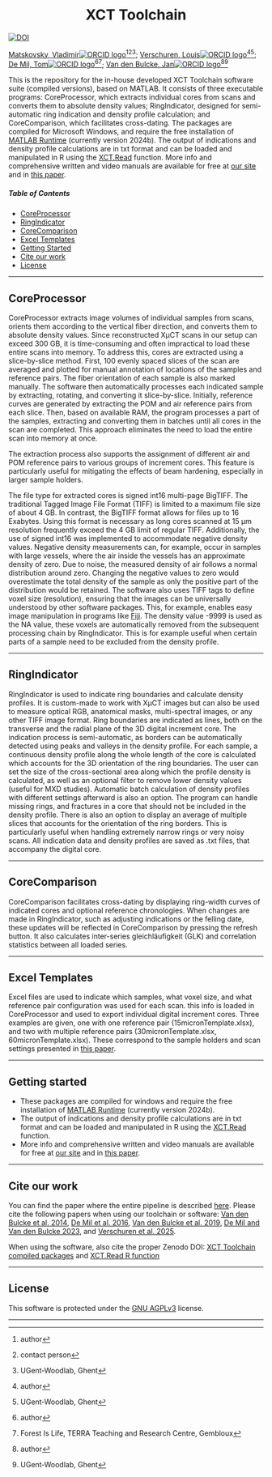 <p align="center">
    <h1 align="center">XCT Toolchain</h1>
</p>



[![DOI](https://zenodo.org/badge/DOI/10.5281/zenodo.14677732.svg)](https://doi.org/10.5281/zenodo.14677732)

[Matskovsky, Vladimir![ORCID logo](https://info.orcid.org/wp-content/uploads/2019/11/orcid_16x16.png)](https://orcid.org/0000-0002-3771-239X)[^aut][^cre][^UG-WL];
[Verschuren, Louis![ORCID logo](https://info.orcid.org/wp-content/uploads/2019/11/orcid_16x16.png)](https://orcid.org/0000-0002-3102-4588)[^aut][^UG-WL];
[De Mil, Tom![ORCID logo](https://info.orcid.org/wp-content/uploads/2019/11/orcid_16x16.png)](https://orcid.org/0000-0001-6207-9613)[^aut][^TERRA];
[Van den Bulcke, Jan![ORCID logo](https://info.orcid.org/wp-content/uploads/2019/11/orcid_16x16.png)](https://orcid.org/0000-0003-2939-5408)[^aut][^UG-WL]

[^aut]: author
[^cre]: contact person
[^UG-WL]: UGent‐Woodlab, Ghent
[^TERRA]: Forest Is Life, TERRA Teaching and Research Centre, Gembloux

This is the repository for the in-house developed XCT Toolchain software suite (compiled versions), based on MATLAB. It consists of three executable programs: CoreProcessor, which extracts individual cores from scans and converts them to absolute density values; RingIndicator, designed for semi-automatic ring indication and density profile calculation; and CoreComparison, which facilitates cross-dating. The packages are compiled for Microsoft Windows, and require the free installation of [MATLAB Runtime](https://mathworks.com/products/compiler/matlab-runtime.html) (currently version 2024b). The output of indications and density profile calculations are in txt format and can be loaded and manipulated in R using the [XCT.Read](https://github.com/UGent-Woodlab/XCT.read-R-function/) function. More info and comprehensive written and video manuals are available for free at [our site](https://dendrochronomics.ugent.be) and in [this paper](todo).

#####  Table of Contents

- [ CoreProcessor](#corecrocessor)
- [ RingIndicator](#ringindicator)
- [ CoreComparison](#corecomparison)
- [ Excel Templates](#exceltemplates)
- [ Getting Started](#getting-started)
- [ Cite our work](#cite-our-work)
- [ License](#license)

---

## CoreProcessor
CoreProcessor extracts image volumes of individual samples from scans, orients them according to the vertical fiber direction, and converts them to absolute density values. Since reconstructed XµCT scans in our setup can exceed 300 GB, it is time-consuming and often impractical to load these entire scans into memory. To address this, cores are extracted using a slice-by-slice method. First, 100 evenly spaced slices of the scan are averaged and plotted for manual annotation of locations of the samples and reference pairs. The fiber orientation of each sample is also marked manually. The software then automatically processes each indicated sample by extracting, rotating, and converting it slice-by-slice. Initially, reference curves are generated by extracting the POM and air reference pairs from each slice. Then, based on available RAM, the program processes a part of the samples, extracting and converting them in batches until all cores in the scan are completed. This approach eliminates the need to load the entire scan into memory at once.

The extraction process also supports the assignment of different air and POM reference pairs to various groups of increment cores. This feature is particularly useful for mitigating the effects of beam hardening, especially in larger sample holders.

The file type for extracted cores is signed int16 multi-page BigTIFF. The traditional Tagged Image File Format (TIFF) is limited to a maximum file size of about 4 GB. In contrast, the BigTIFF format allows for files up to 16 Exabytes. Using this format is necessary as long cores scanned at 15 µm resolution frequently exceed the 4 GB limit of regular TIFF. Additionally, the use of signed int16 was implemented to accommodate negative density values. Negative density measurements can, for example, occur in samples with large vessels, where the air inside the vessels has an approximate density of zero. Due to noise, the measured density of air follows a normal distribution around zero. Changing the negative values to zero would overestimate the total density of the sample as only the positive part of the distribution would be retained. The software also uses TIFF tags to define voxel size (resolution), ensuring that the images can be universally understood by other software packages. This, for example, enables easy image manipulation in programs like [Fiji](https://imagej.net/software/fiji/). The density value -9999 is used as the NA value, these voxels are automatically removed from the subsequent processing chain by RingIndicator. This is for example useful when certain parts of a sample need to be excluded from the density profile. 

---

## RingIndicator
RingIndicator is used to indicate ring boundaries and calculate density profiles. It is custom-made to work with XµCT images but can also be used to measure optical RGB, anatomical masks, multi-spectral images, or any other TIFF image format. Ring boundaries are indicated as lines, both on the transverse and the radial plane of the 3D digital increment core. The indication process is semi-automatic, as borders can be automatically detected using peaks and valleys in the density profile. For each sample, a continuous density profile along the whole length of the core is calculated which accounts for the 3D orientation of the ring boundaries. The user can set the size of the cross-sectional area along which the profile density is calculated, as well as an optional filter to remove lower density values (useful for MXD studies). Automatic batch calculation of density profiles with different settings afterward is also an option. The program can handle missing rings, and fractures in a core that should not be included in the density profile. There is also an option to display an average of multiple slices that accounts for the orientation of the ring borders. This is particularly useful when handling extremely narrow rings or very noisy scans. All indication data and density profiles are saved as .txt files, that accompany the digital core.  

---

## CoreComparison
CoreComparison facilitates cross-dating by displaying ring-width curves of indicated cores and optional reference chronologies. When changes are made in RingIndicator, such as adjusting indications or the felling date, these updates will be reflected in CoreComparison by pressing the refresh button. It also calculates inter-series gleichläufigkeit (GLK) and correlation statistics between all loaded series. 

---

## Excel Templates
Excel files are used to indicate which samples, what voxel size, and what reference pair configuration was used for each scan. this info is loaded in CoreProcessor and used to export individual digital increment cores. Three examples are given, one with one reference pair (15micronTemplate.xlsx), and two with multiple reference pairs (30micronTemplate.xlsx, 60micronTemplate.xlsx). These correspond to the sample holders and scan settings presented in [this paper](todo). 

---

## Getting started
- These packages are compiled for windows and require the free installation of [MATLAB Runtime](https://mathworks.com/products/compiler/matlab-runtime.html) (currently version 2024b). 
- The output of indications and density profile calculations are in txt format and can be loaded and manipulated in R using the [XCT.Read](https://github.com/UGent-Woodlab/XCT.read-R-function/) function.
- More info and comprehensive written and video manuals are available for free at [our site](https://dendrochronomics.ugent.be) and in [this paper](todo).

---

## Cite our work

You can find the paper where the entire pipeline is described [here](TODO). Please cite the following papers when using our toolchain or software: [Van den Bulcke et al. 2014](https://doi.org/10.1016/j.dendro.2013.07.001), [De Mil et al. 2016](https://doi.org/10.1093/aob/mcw063), [Van den Bulcke et al. 2019](https://doi.org/10.1093/aob/mcz126), [De Mil and Van den Bulcke 2023](https://dx.doi.org/10.3791/65208), and [Verschuren et al. 2025](todo).

When using the software, also cite the proper Zenodo DOI: [XCT Toolchain compiled packages](https://doi.org/10.5281/zenodo.14677732) and [XCT.Read R function](https://doi.org/10.5281/zenodo.14654939)

---

##  License

This software is protected under the [GNU AGPLv3](https://choosealicense.com/licenses/agpl-3.0/) license. 

---
